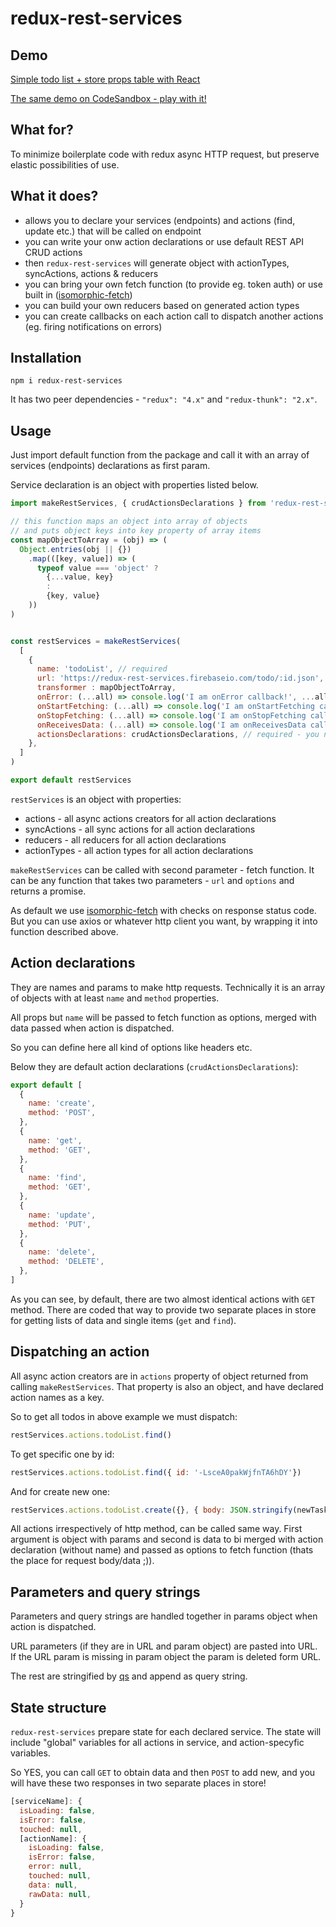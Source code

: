 # redux-rest-services

## Demo

[Simple todo list + store props table with React](https://redux-rest-services.firebaseapp.com/)

[The same demo on CodeSandbox - play with it!](https://codesandbox.io/s/github/amazingdesign/redux-rest-services/tree/master/demo)

## What for?

To minimize boilerplate code with redux async HTTP request, but preserve elastic possibilities of use.

## What it does?

- allows you to declare your services (endpoints) and actions (find, update etc.) that will be called on endpoint
- you can write your onw action declarations or use default REST API CRUD actions
- then `redux-rest-services` will generate object with actionTypes, syncActions, actions & reducers
- you can bring your own fetch function (to provide eg. token auth) or use built in ([isomorphic-fetch](https://github.com/matthew-andrews/isomorphic-fetch))
- you can build your own reducers based on generated action types
- you can create callbacks on each action call to dispatch another actions (eg. firing notifications on errors)

## Installation

`npm i redux-rest-services`

It has two peer dependencies - `"redux": "4.x"` and  `"redux-thunk": "2.x"`.

## Usage

Just import default function from the package and call it with an array of services (endpoints) declarations as first param.

Service declaration is an object with properties listed below.

```js
import makeRestServices, { crudActionsDeclarations } from 'redux-rest-services'

// this function maps an object into array of objects
// and puts object keys into key property of array items
const mapObjectToArray = (obj) => (
  Object.entries(obj || {})
    .map(([key, value]) => (
      typeof value === 'object' ?
        {...value, key}
        :
        {key, value}
    ))
)


const restServices = makeRestServices(
  [
    {
      name: 'todoList', // required
      url: 'https://redux-rest-services.firebaseio.com/todo/:id.json',  // required - can contain URL params
      transformer : mapObjectToArray,  
      onError: (...all) => console.log('I am onError callback!', ...all), // optional
      onStartFetching: (...all) => console.log('I am onStartFetching callback!', ...all), // optional
      onStopFetching: (...all) => console.log('I am onStopFetching callback!', ...all), // optional
      onReceivesData: (...all) => console.log('I am onReceivesData callback!', ...all), // optional
      actionsDeclarations: crudActionsDeclarations, // required - you need to import it or decare own
    },
  ]
)

export default restServices
```

`restServices` is an object with properties:

- actions - all async actions creators for all action declarations
- syncActions - all sync actions for all action declarations
- reducers - all reducers for all action declarations
- actionTypes - all action types for all action declarations

`makeRestServices` can be called with second parameter - fetch function. It can be any function that takes two parameters - `url` and `options` and returns a promise.

As default we use [isomorphic-fetch](https://github.com/matthew-andrews/isomorphic-fetch) with checks on response status code. But you can use axios or whatever http client you want, by wrapping it into function described above.

## Action declarations

They are names and params to make http requests. Technically it is an array of objects with at least `name` and `method` properties.

All props but `name` will be passed to fetch function as options, merged with data passed when action is dispatched.

So you can define here all kind of options like headers etc.

Below they are default action declarations (`crudActionsDeclarations`):

```js
export default [
  {
    name: 'create',
    method: 'POST',
  },
  {
    name: 'get',
    method: 'GET',
  },
  {
    name: 'find',
    method: 'GET',
  },
  {
    name: 'update',
    method: 'PUT',
  },
  {
    name: 'delete',
    method: 'DELETE',
  },
]
```

As you can see, by default, there are two almost identical actions with `GET` method. There are coded that way to provide two separate places in store for getting lists of data and single items (`get` and `find`).

## Dispatching an action

All async action creators are in `actions` property of object returned from calling `makeRestServices`.
That property is also an object, and have declared action names as a key.

So to get all todos in above example we must dispatch:

```js
restServices.actions.todoList.find()
```

To get specific one by id:

```js
restServices.actions.todoList.find({ id: '-LsceA0pakWjfnTA6hDY'})
```

And for create new one:

```js
restServices.actions.todoList.create({}, { body: JSON.stringify(newTaskText) })
```

All actions irrespectively of http method, can be called same way. First argument is object with params and second is data to bi merged with action declaration (without name) and passed as options to fetch function (thats the place for request body/data ;)).

## Parameters and query strings

Parameters and query strings are handled together in params object when action is dispatched.

URL parameters (if they are in URL and param object) are pasted into URL. If the URL param is missing in param object the param is deleted form URL.

The rest are stringified by [qs](https://github.com/ljharb/qs) and append as query string.

## State structure

`redux-rest-services` prepare state for each declared service. The state will include "global" variables for all actions in service, and action-specyfic variables.

So YES, you can call `GET` to obtain data and then `POST` to add new, and you will have these two responses in two separate places in store!

```js
[serviceName]: {
  isLoading: false,
  isError: false,
  touched: null,
  [actionName]: {
    isLoading: false,
    isError: false,
    error: null,
    touched: null,
    data: null,
    rawData: null,
  }
}
```
